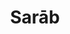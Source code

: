 ---
layout: post
category: concert
title: Sarāb
artists: 
- Sarāb
place: 
- New Morning
country: France
city: Paris
---